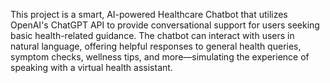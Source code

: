 This project is a smart, AI-powered Healthcare Chatbot that utilizes OpenAI's ChatGPT API to provide conversational support for users seeking basic health-related guidance. The chatbot can interact with users in natural language, offering helpful responses to general health queries, symptom checks, wellness tips, and more—simulating the experience of speaking with a virtual health assistant.
